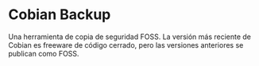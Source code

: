 [Title]: # (Cobian Backup)
[Order]: # (21)

# Cobian Backup 

Una herramienta de copia de seguridad FOSS. La versión más reciente de Cobian es freeware de código cerrado, pero las versiones anteriores se publican como FOSS.